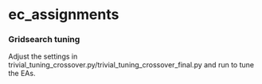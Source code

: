 # ec_assignments
### Gridsearch tuning
Adjust the settings in trivial_tuning_crossover.py/trivial_tuning_crossover_final.py and run to tune the EAs.